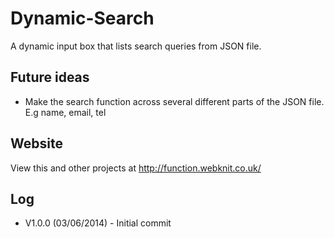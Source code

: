 Dynamic-Search
==============

A dynamic input box that lists search queries from JSON file.


Future ideas
------------

- Make the search function across several different parts of the JSON file. E.g name, email, tel


Website
--------

View this and other projects at http://function.webknit.co.uk/


Log
---

- V1.0.0 (03/06/2014) - Initial commit